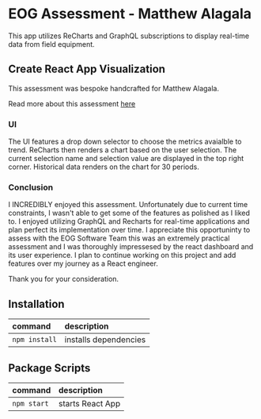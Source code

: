 # EOG Assessment - Matthew Alagala

This app utilizes ReCharts and GraphQL subscriptions to display real-time data from field equipment.

## Create React App Visualization

This assessment was bespoke handcrafted for Matthew Alagala.

Read more about this assessment [here](https://react.eogresources.com)

### UI

The UI features a drop down selector to choose the metrics avaialble to trend.
ReCharts then renders a chart based on the user selection.
The current selection name and selection value are displayed in the top right corner.
Historical data renders on the chart for 30 periods.

### Conclusion

I INCREDIBLY enjoyed this assessment. Unfortunately due to current time constraints, I wasn't able to get some of the features as polished as I liked to. I enjoyed utilizing GraphQL and Recharts for real-time applications and plan perfect its implementation over time. I appreciate this opportuninty to assess with the EOG Software Team this was an extremely practical assessment and I was thoroughly impressesed by the react dashboard and its user experience. I plan to continue working on this project and add features over my journey as a React engineer.

Thank you for your consideration.

## Installation

| command       | description           |
| :------------ | :-------------------- |
| `npm install` | installs dependencies |

## Package Scripts

| command     | description      |
| :---------- | :--------------- |
| `npm start` | starts React App |
